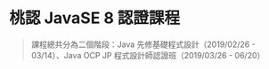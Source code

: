 # 桃認 JavaSE 8 認證課程

> 課程總共分為二個階段：Java 先修基礎程式設計（2019/02/26 - 03/14）、Java OCP JP 程式設計師認證班（2019/03/26 - 06/20）
